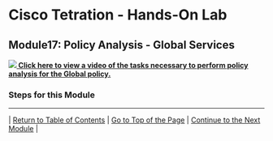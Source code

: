 # Cisco Tetration - Hands-On Lab
  
## Module17: Policy Analysis - Global Services


<a href="https://cisco-tetration-hol-content.s3.amazonaws.com/videos/17_policy_analysis_global_services.mp4" style="font-weight:bold" title="Policy Analysis - OpenCart Policies"><img src="https://onstakinc.github.io/cisco-tetration-hol/labguide/diagrams/images/video_icon_mini.png"> Click here to view a video of the tasks necessary to perform policy analysis for the Global policy.</a>


### Steps for this Module  

--- 

| [Return to Table of Contents](https://onstakinc.github.io/cisco-tetration-hol/labguide/) | [Go to Top of the Page](https://onstakinc.github.io/cisco-tetration-hol/labguide/module17/) | [Continue to the Next Module](https://onstakinc.github.io/cisco-tetration-hol/labguide/module18/) |